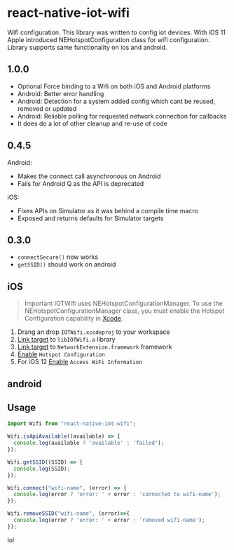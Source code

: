 # react-native-iot-wifi
Wifi configuration.
This library was written to config iot devices. With iOS 11 Apple introduced NEHotspotConfiguration class for wifi configuration. Library supports same functionality on ios and android.

## 1.0.0
* Optional Force binding to a Wifi on both iOS and Android platforms
* Android: Better error handling
* Android: Detection for a system added config which cant be reused, removed or updated
* Android: Reliable polling for requested network connection for callbacks
* It does do a lot of other cleanup and re-use of code

## 0.4.5
Android:
* Makes the connect call asynchronous on Android
* Fails for Android Q as the API is deprecated

iOS:
* Fixes APIs on Simulator as it was behind a compile time macro
* Exposed and returns defaults for Simulator targets

## 0.3.0
* `connectSecure()` now works
* `getSSID()` should work on android

## iOS
> Important
> IOTWifi uses NEHotspotConfigurationManager. To use the NEHotspotConfigurationManager class, you must enable the Hotspot Configuration capability in [Xcode](http://help.apple.com/xcode/mac/current/#/dev88ff319e7).

1. Drang an drop `IOTWifi.xcodeproj` to your workspace
2. [Link target](https://help.apple.com/xcode/mac/current/#/dev51a648b07) to `libIOTWifi.a` library
3. [Link target](https://help.apple.com/xcode/mac/current/#/dev51a648b07) to `NetworkExtension.framework` framework
4. [Enable](http://help.apple.com/xcode/mac/current/#/dev88ff319e7) `Hotspot Configuration`
5. For iOS 12 [Enable](http://help.apple.com/xcode/mac/current/#/dev88ff319e7) `Access WiFi Information`

## android

## Usage

```javascript
import Wifi from "react-native-iot-wifi";

Wifi.isApiAvailable((available) => {
  console.log(available ? 'available' : 'failed');
});

Wifi.getSSID((SSID) => {
  console.log(SSID);
});

Wifi.connect("wifi-name", (error) => {
  console.log(error ? 'error: ' + error : 'connected to wifi-name');
});

Wifi.removeSSID("wifi-name", (error)=>{
  console.log(error ? 'error: ' + error : 'removed wifi-name');
});
```
lol
